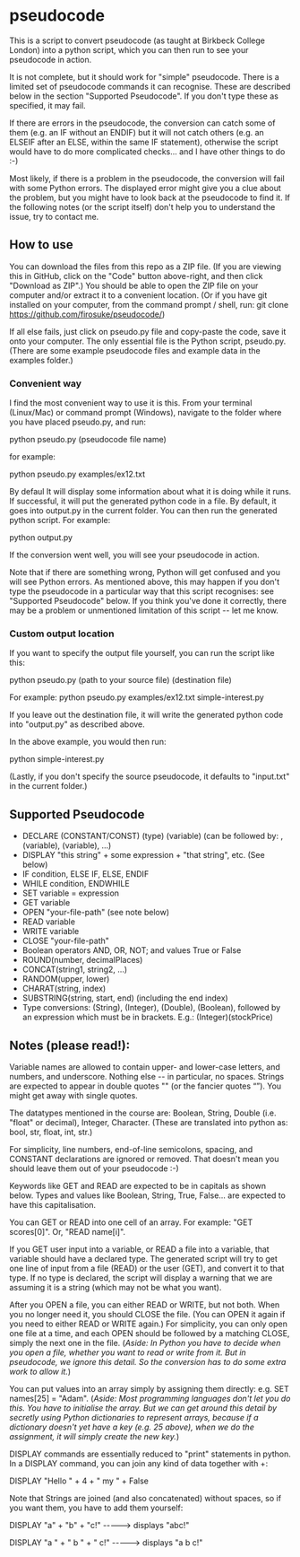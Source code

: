 # pseudocode

This is a script to convert pseudocode (as taught at Birkbeck College London) into a python script, which you can then run to see your pseudocode in action.

It is not complete, but it should work for "simple" pseudocode.
There is a limited set of pseudocode commands it can recognise. These are described below in the section "Supported Pseudocode". If you don't type these as specified, it may fail.

If there are errors in the pseudocode, the conversion can catch some of them (e.g. an IF without an ENDIF) but it will not catch others (e.g. an ELSEIF after an ELSE, within the same IF statement), otherwise the script would have to do more complicated checks... and I have other things to do :-) 

Most likely, if there is a problem in the pseudocode, the conversion will fail with some Python errors. The displayed error might give you a clue about the problem, but you might have to look back at the pseudocode to find it. If the following notes (or the script itself) don't help you to understand the issue, try to contact me.

## How to use

You can download the files from this repo as a ZIP file. (If you are viewing this in GitHub, click on the "Code" button above-right, and then click "Download as ZIP".) You should be able to open the ZIP file on your computer and/or extract it to a convenient location.
(Or if you have git installed on your computer, from the command prompt / shell, run: git clone https://github.com/firosuke/pseudocode/)

If all else fails, just click on pseudo.py file and copy-paste the code, save it onto your computer.
The only essential file is the Python script, pseudo.py. (There are some example pseudocode files and example data in the examples folder.)

### Convenient way

I find the most convenient way to use it is this. From your terminal (Linux/Mac) or command prompt (Windows), navigate to the folder where you have placed pseudo.py, and run:

python pseudo.py (pseudocode file name)

for example:

python pseudo.py examples/ex12.txt

By defaul
It will display some information about what it is doing while it runs.
If successful, it will put the generated python code in a file. By default, it goes into output.py in the current folder.
You can then run the generated python script. For example:

python output.py

If the conversion went well, you will see your pseudocode in action.

Note that if there are something wrong, Python will get confused and you will see Python errors. As mentioned above, this may happen if you don't type the pseudocode in a particular way that this script recognises: see "Supported Pseudocode" below. If you think you've done it correctly, there may be a problem or unmentioned limitation of this script -- let me know.

###  Custom output location

If you want to specify the output file yourself, you can run the script like this:

python pseudo.py (path to your source file) (destination file)

For example:
python pseudo.py examples/ex12.txt simple-interest.py

If you leave out the destination file, it will write the generated python code into "output.py" as described above.

In the above example, you would then run:

python simple-interest.py

(Lastly, if you don't specify the source pseudocode, it defaults to "input.txt" in the current folder.)

## Supported Pseudocode

- DECLARE (CONSTANT/CONST) (type) (variable) (can be followed by: , (variable), (variable), ...)
- DISPLAY "this string" + some expression + "that string", etc. (See below)
- IF condition, ELSE IF, ELSE, ENDIF
- WHILE condition, ENDWHILE
- SET variable = expression
- GET variable
- OPEN "your-file-path" (see note below)
- READ variable
- WRITE variable
- CLOSE "your-file-path"
- Boolean operators AND, OR, NOT; and values True or False
- ROUND(number, decimalPlaces)
- CONCAT(string1, string2, ...)
- RANDOM(upper, lower)
- CHARAT(string, index)
- SUBSTRING(string, start, end) (including the end index)
- Type conversions: (String), (Integer), (Double), (Boolean), followed by an expression which must be in brackets. E.g.: (Integer)(stockPrice)

## Notes (please read!):
  
Variable names are allowed to contain upper- and lower-case letters, and numbers, and underscore. Nothing else -- in particular, no spaces.
Strings are expected to appear in double quotes "" (or the fancier quotes “”). You might get away with single quotes.

The datatypes mentioned in the course are: Boolean, String, Double (i.e. "float" or decimal), Integer, Character.
(These are translated into python as: bool, str, float, int, str.)

For simplicity, line numbers, end-of-line semicolons, spacing, and CONSTANT declarations are ignored or removed.
That doesn't mean you should leave them out of your pseudocode :-)

Keywords like GET and READ are expected to be in capitals as shown below.
Types and values like Boolean, String, True, False... are expected to have this capitalisation.

You can GET or READ into one cell of an array. For example: "GET scores[0]". Or, "READ name[i]".

If you GET user input into a variable, or READ a file into a variable, that variable should have a declared type. The generated script will try to get one line of input from a file (READ) or the user (GET), and convert it to that type. If no type is declared, the script will display a warning that we are assuming it is a string (which may not be what you want).

After you OPEN a file, you can either READ or WRITE, but not both. When you no longer need it, you should CLOSE the file. (You can OPEN it again if you need to either READ or WRITE again.) For simplicity, you can only open one file at a time, and each OPEN should be followed by a matching CLOSE, simply the next one in the file.
(*Aside: In Python you have to decide when you open a file, whether you want to read or write from it. But in pseudocode, we ignore this detail. So the conversion has to do some extra work to allow it.*)

You can put values into an array simply by assigning them directly: e.g. SET names[25] = "Adam". 
(*Aside: Most programming languages don't let you do this. You have to initialise the array. But we can get around this detail by secretly using Python dictionaries to represent arrays, because if a dictionary doesn't yet have a key (e.g. 25 above), when we do the assignment, it will simply create the new key.*)

DISPLAY commands are essentially reduced to "print" statements in python. In a DISPLAY command, you can join any kind of data together with +:

DISPLAY "Hello " + 4 + " my " + False

Note that Strings are joined (and also concatenated) without spaces, so if you want them, you have to add them yourself:

DISPLAY "a" + "b" + "c!"     -----> displays "abc!"

DISPLAY "a " + " b " + " c!" -----> displays "a b c!"
